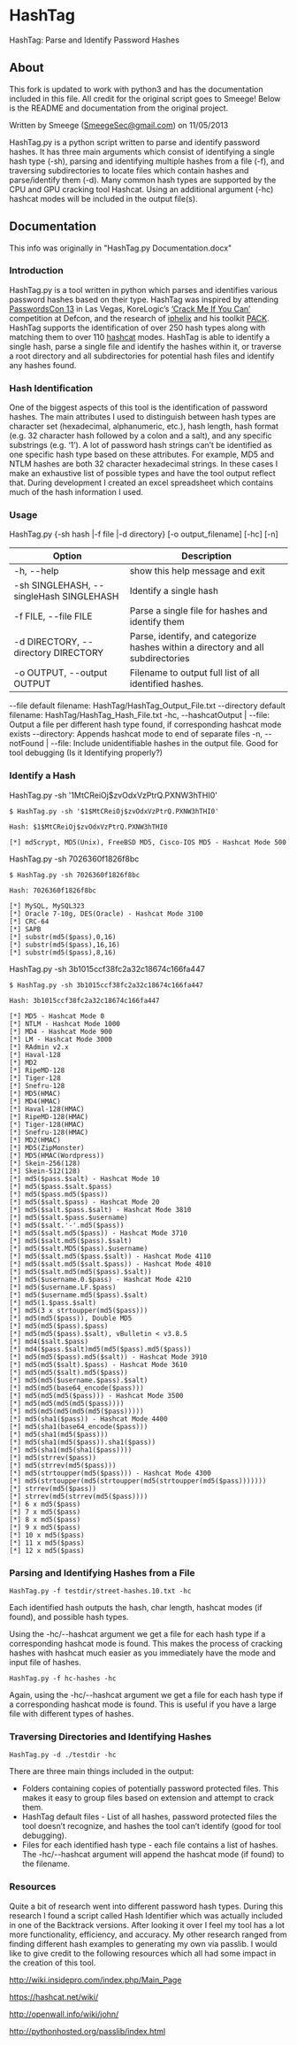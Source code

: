 # HashTag

HashTag: Parse and Identify Password Hashes

## About

This fork is updated to work with python3 and has the documentation included in this file. All credit for the original script goes to Smeege! Below is the README and documentation from the original project.

Written by Smeege (SmeegeSec@gmail.com) on 11/05/2013

HashTag.py is a python script written to parse and identify password hashes. It has three main arguments which consist of identifying a single hash type (-sh), parsing and identifying multiple hashes from a file (-f), and traversing subdirectories to locate files which contain hashes and parse/identify them (-d). Many common hash types are supported by the CPU and GPU cracking tool Hashcat. Using an additional argument (-hc) hashcat modes will be included in the output file(s).

## Documentation

This info was originally in "HashTag.py Documentation.docx"

### Introduction

HashTag.py is a tool written in python which parses and identifies various password hashes based on their type. HashTag was inspired by attending [PasswordsCon 13](http://www.youtube.com/playlist?list=PLdIqs92nsIzTphHrDlIucuMP2vatvd4UL) in Las Vegas, KoreLogic’s [‘Crack Me If You Can’](http://contest-2013.korelogic.com/) competition at Defcon, and the research of [iphelix](http://thesprawl.org/iphelix/) and his toolkit [PACK](http://thesprawl.org/projects/pack/). HashTag supports the identification of over 250 hash types along with matching them to over 110 [hashcat](http://hashcat.net/oclhashcat-plus/) modes. HashTag is able to identify a single hash, parse a single file and identify the hashes within it, or traverse a root directory and all subdirectories for potential hash files and identify any hashes found.

### Hash Identification

One of the biggest aspects of this tool is the identification of password hashes. The main attributes I used to distinguish between hash types are character set (hexadecimal, alphanumeric, etc.), hash length, hash format (e.g. 32 character hash followed by a colon and a salt), and any specific substrings (e.g. ‘$1$’). A lot of password hash strings can’t be identified as one specific hash type based on these attributes. For example, MD5 and NTLM hashes are both 32 character hexadecimal strings. In these cases I make an exhaustive list of possible types and have the tool output reflect that. During development I created an excel spreadsheet which contains much of the hash information I used.

### Usage

HashTag.py {-sh hash |-f file |-d directory} [-o output_filename] [-hc] [-n]

Option | Description
--------------------------------------------|--------------------------------------------
-h, --help | show this help message and exit
-sh SINGLEHASH, --singleHash SINGLEHASH | Identify a single hash
-f FILE, --file FILE | Parse a single file for hashes and identify them
-d DIRECTORY, --directory DIRECTORY | Parse, identify, and categorize hashes within a directory and all subdirectories
-o OUTPUT, --output OUTPUT | Filename to output full list of all identified hashes.
--file default filename: HashTag/HashTag_Output_File.txt
--directory default filename: HashTag/HashTag_Hash_File.txt
-hc, --hashcatOutput | --file: Output a file per different hash type found, if corresponding hashcat mode exists
--directory: Appends hashcat mode to end of separate files
-n, --notFound | --file: Include unidentifiable hashes in the output file. Good for tool debugging (Is it Identifying properly?)

### Identify a Hash

HashTag.py -sh '$1$MtCReiOj$zvOdxVzPtrQ.PXNW3hTHI0'

```
$ HashTag.py -sh '$1$MtCReiOj$zvOdxVzPtrQ.PXNW3hTHI0'

Hash: $1$MtCReiOj$zvOdxVzPtrQ.PXNW3hTHI0

[*] md5crypt, MD5(Unix), FreeBSD MD5, Cisco-IOS MD5 - Hashcat Mode 500
```

HashTag.py -sh 7026360f1826f8bc

```
$ HashTag.py -sh 7026360f1826f8bc

Hash: 7026360f1826f8bc

[*] MySQL, MySQL323
[*] Oracle 7-10g, DES(Oracle) - Hashcat Mode 3100
[*] CRC-64
[*] SAPB
[*] substr(md5($pass),0,16)
[*] substr(md5($pass),16,16)
[*] substr(md5($pass),8,16)
```

HashTag.py -sh 3b1015ccf38fc2a32c18674c166fa447

```
$ HashTag.py -sh 3b1015ccf38fc2a32c18674c166fa447

Hash: 3b1015ccf38fc2a32c18674c166fa447

[*] MD5 - Hashcat Mode 0
[*] NTLM - Hashcat Mode 1000
[*] MD4 - Hashcat Mode 900
[*] LM - Hashcat Mode 3000
[*] RAdmin v2.x
[*] Haval-128
[*] MD2
[*] RipeMD-128
[*] Tiger-128
[*] Snefru-128
[*] MD5(HMAC)
[*] MD4(HMAC)
[*] Haval-128(HMAC)
[*] RipeMD-128(HMAC)
[*] Tiger-128(HMAC)
[*] Snefru-128(HMAC)
[*] MD2(HMAC)
[*] MD5(ZipMonster)
[*] MD5(HMAC(Wordpress))
[*] Skein-256(128)
[*] Skein-512(128)
[*] md5($pass.$salt) - Hashcat Mode 10
[*] md5($pass.$salt.$pass)
[*] md5($pass.md5($pass))
[*] md5($salt.$pass) - Hashcat Mode 20
[*] md5($salt.$pass.$salt) - Hashcat Mode 3810
[*] md5($salt.$pass.$username)
[*] md5($salt.'-'.md5($pass))
[*] md5($salt.md5($pass)) - Hashcat Mode 3710
[*] md5($salt.md5($pass).$salt)
[*] md5($salt.MD5($pass).$username)
[*] md5($salt.md5($pass.$salt)) - Hashcat Mode 4110
[*] md5($salt.md5($salt.$pass)) - Hashcat Mode 4010
[*] md5($salt.md5(md5($pass).$salt))
[*] md5($username.0.$pass) - Hashcat Mode 4210
[*] md5($username.LF.$pass)
[*] md5($username.md5($pass).$salt)
[*] md5(1.$pass.$salt)
[*] md5(3 x strtoupper(md5($pass)))
[*] md5(md5($pass)), Double MD5
[*] md5(md5($pass).$pass)
[*] md5(md5($pass).$salt), vBulletin < v3.8.5
[*] md4($salt.$pass)
[*] md4($pass.$salt)md5(md5($pass).md5($pass))
[*] md5(md5($pass).md5($salt)) - Hashcat Mode 3910
[*] md5(md5($salt).$pass) - Hashcat Mode 3610
[*] md5(md5($salt).md5($pass))
[*] md5(md5($username.$pass).$salt)
[*] md5(md5(base64_encode($pass)))
[*] md5(md5(md5($pass))) - Hashcat Mode 3500
[*] md5(md5(md5(md5($pass))))
[*] md5(md5(md5(md5(md5($pass)))))
[*] md5(sha1($pass)) - Hashcat Mode 4400
[*] md5(sha1(base64_encode($pass)))
[*] md5(sha1(md5($pass)))
[*] md5(sha1(md5($pass)).sha1($pass))
[*] md5(sha1(md5(sha1($pass))))
[*] md5(strrev($pass))
[*] md5(strrev(md5($pass)))
[*] md5(strtoupper(md5($pass))) - Hashcat Mode 4300
[*] md5(strtoupper(md5(strtoupper(md5(strtoupper(md5($pass)))))))
[*] strrev(md5($pass))
[*] strrev(md5(strrev(md5($pass))))
[*] 6 x md5($pass)
[*] 7 x md5($pass)
[*] 8 x md5($pass)
[*] 9 x md5($pass)
[*] 10 x md5($pass)
[*] 11 x md5($pass)
[*] 12 x md5($pass)
```

### Parsing and Identifying Hashes from a File

`HashTag.py -f testdir/street-hashes.10.txt -hc`

Each identified hash outputs the hash, char length, hashcat modes (if found), and possible hash types.

Using the -hc/--hashcat argument we get a file for each hash type if a corresponding hashcat mode is found. This makes the process of cracking hashes with hashcat much easier as you immediately have the mode and input file of hashes.

`HashTag.py -f hc-hashes -hc`

Again, using the -hc/--hashcat argument we get a file for each hash type if a corresponding hashcat mode is found. This is useful if you have a large file with different types of hashes.

### Traversing Directories and Identifying Hashes

`HashTag.py -d ./testdir -hc`

There are three main things included in the output:

- Folders containing copies of potentially password protected files. This makes it easy to group files based on extension and attempt to crack them.
- HashTag default files - List of all hashes, password protected files the tool doesn’t recognize, and hashes the tool can’t identify (good for tool debugging).
- Files for each identified hash type - each file contains a list of hashes. The -hc/--hashcat argument will append the hashcat mode (if found) to the filename.

### Resources

Quite a bit of research went into different password hash types. During this research I found a script called Hash Identifier which was actually included in one of the Backtrack versions. After looking it over I feel my tool has a lot more functionality, efficiency, and accuracy. My other research ranged from finding different hash examples to generating my own via passlib. I would like to give credit to the following resources which all had some impact in the creation of this tool.

http://wiki.insidepro.com/index.php/Main_Page

https://hashcat.net/wiki/

http://openwall.info/wiki/john/

http://pythonhosted.org/passlib/index.html
